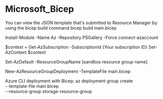 # Microsoft_Bicep

You can view the JSON template that's submitted to Resource Manager by using the bicep build command
bicep build main.bicep


Install-Module -Name Az -Repository PSGallery -Force
connect-azaccount

$context = Get-AzSubscription -SubscriptionId {Your subscription ID}
Set-AzContext $context

Set-AzDefault -ResourceGroupName [sandbox resource group name]


New-AzResourceGroupDeployment -TemplateFile main.bicep

Azure CLI deployment with Bicep:
az deployment group create \
  --template-file main.bicep \
  --resource-group storage-resource-group

